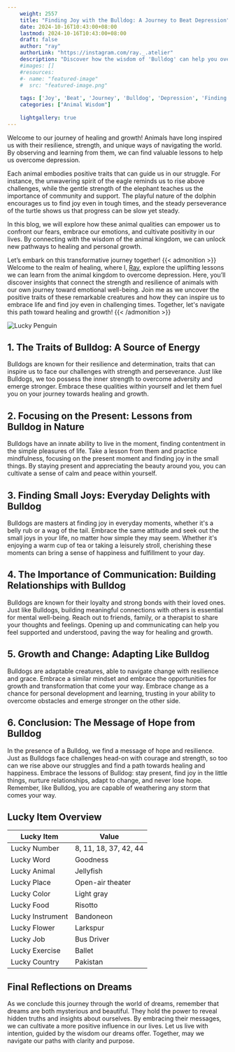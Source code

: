 ```yaml
---
    weight: 2557
    title: "Finding Joy with the Bulldog: A Journey to Beat Depression"  # Assuming 'title' column exists
    date: 2024-10-16T10:43:00+08:00
    lastmod: 2024-10-16T10:43:00+08:00
    draft: false
    author: "ray"
    authorLink: "https://instagram.com/ray._.atelier"
    description: "Discover how the wisdom of 'Bulldog' can help you overcome depression and find joy in your life journey."
    #images: []
    #resources:
    #- name: "featured-image"
    #  src: "featured-image.png"
    
    tags: ['Joy', 'Beat', 'Journey', 'Bulldog', 'Depression', 'Finding']
    categories: ["Animal Wisdom"]
    
    lightgallery: true
---
```

    
Welcome to our journey of healing and growth! Animals have long inspired us with their resilience, strength, and unique ways of navigating the world. By observing and learning from them, we can find valuable lessons to help us overcome depression.

Each animal embodies positive traits that can guide us in our struggle. For instance, the unwavering spirit of the eagle reminds us to rise above challenges, while the gentle strength of the elephant teaches us the importance of community and support. The playful nature of the dolphin encourages us to find joy even in tough times, and the steady perseverance of the turtle shows us that progress can be slow yet steady.

In this blog, we will explore how these animal qualities can empower us to confront our fears, embrace our emotions, and cultivate positivity in our lives. By connecting with the wisdom of the animal kingdom, we can unlock new pathways to healing and personal growth.

Let’s embark on this transformative journey together!
{{< admonition >}}
Welcome to the realm of healing, where I, [Ray](https://instagram.com/ray._.atelier), explore the uplifting lessons we can learn from the animal kingdom to overcome depression. Here, you’ll discover insights that connect the strength and resilience of animals with our own journey toward emotional well-being. Join me as we uncover the positive traits of these remarkable creatures and how they can inspire us to embrace life and find joy even in challenging times. Together, let's navigate this path toward healing and growth!
{{< /admonition >}}

![Lucky Penguin](https://cdn.pixabay.com/photo/2024/09/07/02/34/penguins-9028827_1280.jpg "Lucky Penguin")

## 1. The Traits of Bulldog: A Source of Energy
Bulldogs are known for their resilience and determination, traits that can inspire us to face our challenges with strength and perseverance. Just like Bulldogs, we too possess the inner strength to overcome adversity and emerge stronger. Embrace these qualities within yourself and let them fuel you on your journey towards healing and growth.

## 2. Focusing on the Present: Lessons from Bulldog in Nature
Bulldogs have an innate ability to live in the moment, finding contentment in the simple pleasures of life. Take a lesson from them and practice mindfulness, focusing on the present moment and finding joy in the small things. By staying present and appreciating the beauty around you, you can cultivate a sense of calm and peace within yourself.

## 3. Finding Small Joys: Everyday Delights with Bulldog
Bulldogs are masters at finding joy in everyday moments, whether it's a belly rub or a wag of the tail. Embrace the same attitude and seek out the small joys in your life, no matter how simple they may seem. Whether it's enjoying a warm cup of tea or taking a leisurely stroll, cherishing these moments can bring a sense of happiness and fulfillment to your day.

## 4. The Importance of Communication: Building Relationships with Bulldog
Bulldogs are known for their loyalty and strong bonds with their loved ones. Just like Bulldogs, building meaningful connections with others is essential for mental well-being. Reach out to friends, family, or a therapist to share your thoughts and feelings. Opening up and communicating can help you feel supported and understood, paving the way for healing and growth.

## 5. Growth and Change: Adapting Like Bulldog
Bulldogs are adaptable creatures, able to navigate change with resilience and grace. Embrace a similar mindset and embrace the opportunities for growth and transformation that come your way. Embrace change as a chance for personal development and learning, trusting in your ability to overcome obstacles and emerge stronger on the other side.

## 6. Conclusion: The Message of Hope from Bulldog
In the presence of a Bulldog, we find a message of hope and resilience. Just as Bulldogs face challenges head-on with courage and strength, so too can we rise above our struggles and find a path towards healing and happiness. Embrace the lessons of Bulldog: stay present, find joy in the little things, nurture relationships, adapt to change, and never lose hope. Remember, like Bulldog, you are capable of weathering any storm that comes your way.


## Lucky Item Overview
| Lucky Item          | Value              |
|---------------|--------------------|
| Lucky Number        | 8, 11, 18, 37, 42, 44  |
| Lucky Word          | Goodness |
| Lucky Animal        | Jellyfish |
| Lucky Place         | Open-air theater     |
| Lucky Color         | Light gray     |
| Lucky Food          | Risotto      |
| Lucky Instrument    | Bandoneon |
| Lucky Flower        | Larkspur    |
| Lucky Job           | Bus Driver       |
| Lucky Exercise      | Ballet  |
| Lucky Country       | Pakistan    |


##  Final Reflections on Dreams

As we conclude this journey through the world of dreams, remember that dreams are both mysterious and beautiful. They hold the power to reveal hidden truths and insights about ourselves. By embracing their messages, we can cultivate a more positive influence in our lives. Let us live with intention, guided by the wisdom our dreams offer. Together, may we navigate our paths with clarity and purpose.
